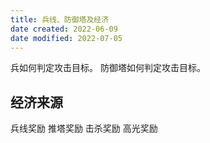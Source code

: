 ```yaml
---
title: 兵线、防御塔及经济
date created: 2022-06-09
date modified: 2022-07-05
---
```

兵如何判定攻击目标。
防御塔如何判定攻击目标。

## 经济来源

兵线奖励
推塔奖励
击杀奖励
高光奖励
